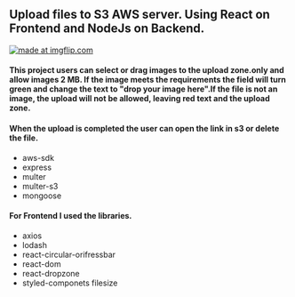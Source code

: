 ## Upload files to S3 AWS server. Using React on Frontend and NodeJs on Backend.



 <a href="https://imgflip.com/gif/3agka6"><img src="https://i.imgflip.com/3agka6.gif" title="made at imgflip.com"/></a>
 
 
#### This project users can select or drag images to the upload zone.only and allow images 2 MB. If the image meets the requirements the field will turn green and change the text to "drop your image here".If the file is not an image, the upload will not be allowed, leaving red text and the upload zone.

#### When the upload is completed the user can open the link in s3 or delete the file.

- aws-sdk
- express
- multer
- multer-s3
- mongoose

#### For Frontend I used the libraries.

- axios
- lodash
- react-circular-orifressbar
- react-dom
- react-dropzone
- styled-componets filesize












